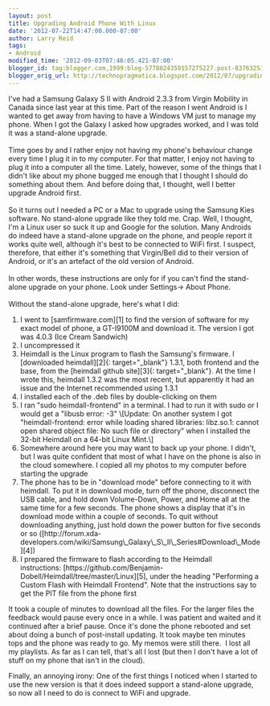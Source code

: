 ```yaml
---
layout: post
title: Upgrading Android Phone With Linux
date: '2012-07-22T14:47:00.000-07:00'
author: Larry Reid
tags:
- Android
modified_time: '2012-09-03T07:46:05.421-07:00'
blogger_id: tag:blogger.com,1999:blog-5778824359157275227.post-8376325335984734322
blogger_orig_url: http://technopragmatica.blogspot.com/2012/07/upgrading-android-phone-with-linux.html
---
```


I've had a Samsung Galaxy S II with Android 2.3.3 from Virgin Mobility
in Canada since last year at this time. Part of the reason I went
Android is I wanted to get away from having to have a Windows VM just to
manage my phone. When I got the Galaxy I asked how upgrades worked, and
I was told it was a stand-alone upgrade.  
<span style="background-color: white;">  
</span><span style="background-color: white;">Time goes by and I rather
enjoy not having my phone's behaviour change every time I plug it in to
my computer. For that matter, I enjoy not having to plug it into a
computer all the time. Lately, however, some of the things that I didn't
like about my phone bugged me enough that I thought I should do
something about them. And before doing that, I thought, well I better
upgrade Android first.</span>  
<span style="background-color: white;">  
</span><span style="background-color: white;">So it turns out I needed a
PC or a Mac to upgrade using the Samsung Kies software. No stand-alone
upgrade like they told me. Crap. Well, I thought, I'm a Linux user so
suck it up and Google for the solution. Many Androids do indeed have a
stand-alone upgrade on the phone, and people report it works quite well,
although it's best to be connected to WiFi first. I suspect, therefore,
that either it's something that Virgin/Bell did to their version of
Android, or it's an artefact of the old version of Android.</span>  
<span style="background-color: white;">  
</span><span style="background-color: white;">In other words, these
instructions are only for if you can't find the stand-alone upgrade on
your phone. Look under Settings-&gt; About Phone.</span>  
<span style="background-color: white;">  
</span><span style="background-color: white;">Without the stand-alone
upgrade, here's what I did:</span>  
<ol><li>I went to [samfirmware.com][1] to find the version of software
for my exact model of phone, a GT-I9100M and download it. The version I
got was 4.0.3 (Ice Cream Sandwich)</li><li>I uncompressed
it</li><li>Heimdall is the Linux program to flash the Samsung's
firmware. I [downloaded heimdall][2]{: target="_blank"} 1.3.1, both
frontend and the base, from the [heimdall github site][3]{:
target="_blank"}. At the time I wrote this, heimdall 1.3.2 was the most
recent, but apparently it had an issue and the Internet recommended
using 1.3.1</li><li>I installed each of the .deb files by
double-clicking on them</li><li>I ran "sudo heimdall-frontend" in a
terminal. I had to run it with sudo or I would get a "libusb error: -3"
\[Update: On another system I got "heimdall-frontend: error while
loading shared libraries: libz.so.1: cannot open shared object file: No
such file or directory" when I installed the 32-bit Heimdall on a 64-bit
Linux Mint.\]</li><li>Somewhere around here you may want to back up your
phone. I didn't, but I was quite confident that most of what I have on
the phone is also in the cloud somewhere. I copied all my photos to my
computer before starting the upgrade</li><li>The phone has to be in
"download mode" before connecting to it with heimdall. To put it in
download mode, turn off the phone, disconnect the USB cable, and hold
down Volume-Down, Power, and Home all at the same time for a few
seconds. The phone shows a display that it's in download mode within a
couple of seconds. To quit without downloading anything, just hold down
the power button for five seconds or
so ([http://forum.xda-developers.com/wiki/Samsung\_Galaxy\_S\_II\_Series#Download\_Mode][4])</li><li>I
prepared the firmware to flash according to the Heimdall
instructions: [https://github.com/Benjamin-Dobell/Heimdall/tree/master/Linux][5],
under the heading "Performing a Custom Flash with Heimdall Frontend".
Note that the instructions say to get the PIT file from the phone
first</li></ol><span style="background-color: white;">It took a couple
of minutes to download all the files. For the larger files the feedback
would pause every once in a while. I was patient and waited and it
continued after a brief pause.</span>  
<span style="background-color: white;">  
</span><span style="background-color: white;">Once it's done the phone
rebooted and set about doing a bunch of post-install updating. It took
maybe ten minutes tops and the phone was ready to go. My memos were
still there. </span><span style="background-color: white;"> </span><span
style="background-color: white;">I lost all my playlists. As far as I
can tell, that's all I lost (but then I don't have a lot of stuff on my
phone that isn't in the cloud).</span>  
  
Finally, an annoying irony: One of the first things I noticed when I
started to use the new version is that it does indeed support a
stand-alone upgrade, so now all I need to do is connect to WiFi and
upgrade.



[1]: http://samfirmware.com/
[2]: https://github.com/Benjamin-Dobell/Heimdall/downloads
[3]: https://github.com/Benjamin-Dobell/Heimdall
[4]: http://forum.xda-developers.com/wiki/Samsung_Galaxy_S_II_Series#Download_Mode
[5]: https://github.com/Benjamin-Dobell/Heimdall/tree/master/Linux

